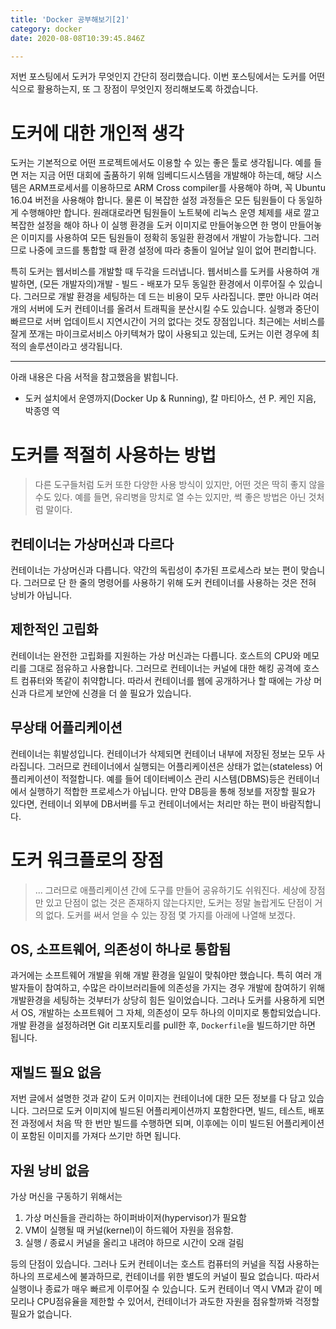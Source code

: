 ```yaml
---
title: 'Docker 공부해보기[2]'
category: docker
date: 2020-08-08T10:39:45.846Z

---
```

저번 포스팅에서 도커가 무엇인지 간단히 정리했습니다. 이번 포스팅에서는 도커를 어떤 식으로 활용하는지, 또 그 장점이 무엇인지 정리해보도록 하겠습니다.

# 도커에 대한 개인적 생각

도커는 기본적으로 어떤 프로젝트에서도 이용할 수 있는 좋은 툴로 생각됩니다. 예를 들면 저는 지금 어떤 대회에 출품하기 위해 임베디드시스템을 개발해야 하는데, 해당 시스템은 ARM프로세서를 이용하므로 ARM Cross compiler를 사용해야 하며, 꼭 Ubuntu 16.04 버전을 사용해야 합니다. 물론 이 복잡한 설정 과정들은 모든 팀원들이 다 동일하게 수행해야만 합니다. 원래대로라면 팀원들이 노트북에 리눅스 운영 체제를 새로 깔고 복잡한 설정을 해야 하나 이 실행 환경을 도커 이미지로 만들어놓으면 한 명이 만들어놓은 이미지를 사용하여 모든 팀원들이 정확히 동일환 환경에서 개발이 가능합니다. 그러므로 나중에 코드를 통합할 때 환경 설정에 따라 충돌이 일어날 일이 없어 편리합니다.

특히 도커는 웹서비스를 개발할 때 두각을 드러냅니다. 웹서비스를 도커를 사용하여 개발하면, (모든 개발자의)개발 - 빌드 - 배포가 모두 동일한 환경에서 이루어질 수 있습니다. 그러므로 개발 환경을 세팅하는 데 드는 비용이 모두 사라집니다. 뿐만 아니라 여러 개의 서버에 도커 컨테이너를 올려서 트래픽을 분산시킬 수도 있습니다. 실행과 중단이 빠르므로 서버 업데이트시 지연시간이 거의 없다는 것도 장점입니다. 최근에는 서비스를 잘게 쪼개는 마이크로서비스 아키텍쳐가 많이 사용되고 있는데, 도커는 이런 경우에 최적의 솔루션이라고 생각됩니다.

---

아래 내용은 다음 서적을 참고했음을 밝힙니다.

- 도커 설치에서 운영까지(Docker Up & Running), 칼 마티아스, 션 P. 케인 지음, 박종영 역

# 도커를 적절히 사용하는 방법

> 다른 도구들처럼 도커 또한 다양한 사용 방식이 있지만, 어떤 것은 딱히 좋지 않을 수도 있다. 예를 들면, 유리병을 망치로 열 수는 있지만, 썩 좋은 방법은 아닌 것처럼 말이다.

## 컨테이너는 가상머신과 다르다

컨테이너는 가상머신과 다릅니다. 약간의 독립성이 추가된 프로세스라 보는 편이 맞습니다. 그러므로 단 한 줄의 명령어를 사용하기 위해 도커 컨테이너를 사용하는 것은 전혀 낭비가 아닙니다.

## 제한적인 고립화

컨테이너는 완전한 고립화를 지원하는 가상 머신과는 다릅니다. 호스트의 CPU와 메모리를 그대로 점유하고 사용합니다. 그러므로 컨테이너는 커널에 대한 해킹 공격에 호스트 컴퓨터와 똑같이 취약합니다. 따라서 컨테이너를 웹에 공개하거나 할 때에는 가상 머신과 다르게 보안에 신경을 더 쓸 필요가 있습니다.

## 무상태 어플리케이션

컨테이너는 휘발성입니다. 컨테이너가 삭제되면 컨테이너 내부에 저장된 정보는 모두 사라집니다. 그러므로 컨테이너에서 실행되는 어플리케이션은 상태가 없는(stateless) 어플리케이션이 적절합니다. 예를 들어 데이터베이스 관리 시스템(DBMS)등은 컨테이너에서 실행하기 적합한 프로세스가 아닙니다. 만약 DB등을 통해 정보를 저장할 필요가 있다면, 컨테이너 외부에 DB서버를 두고 컨테이너에서는 처리만 하는 편이 바람직합니다.

# 도커 워크플로의 장점

> ... 그러므로 애플리케이션 간에 도구를 만들어 공유하기도 쉬워진다. 세상에 장점만 있고 단점이 없는 것은 존재하지 않는다지만, 도커는 정말 놀랍게도 단점이 거의 없다. 도커를 써서 얻을 수 있는 장점 몇 가지를 아래에 나열해 보겠다.

## OS, 소프트웨어, 의존성이 하나로 통합됨

과거에는 소프트웨어 개발을 위해 개발 환경을 일일이 맞춰야만 했습니다. 특히 여러 개발자들이 참여하고, 수많은 라이브러리들에 의존성을 가지는 경우 개발에 참여하기 위해 개발환경을 세팅하는 것부터가 상당히 힘든 일이었습니다. 그러나 도커를 사용하게 되면서 OS, 개발하는 소프트웨어 그 자체, 의존성이 모두 하나의 이미지로 통합되었습니다. 개발 환경을 설정하려면 Git 리포지토리를 pull한 후, `Dockerfile`을 빌드하기만 하면 됩니다.

## 재빌드 필요 없음

저번 글에서 설명한 것과 같이 도커 이미지는 컨테이너에 대한 모든 정보를 다 담고 있습니다. 그러므로 도커 이미지에 빌드된 어플리케이션까지 포함한다면, 빌드, 테스트, 배포 전 과정에서 처음 딱 한 번만 빌드를 수행하면 되며, 이후에는 이미 빌드된 어플리케이션이 포함된 이미지를 가져다 쓰기만 하면 됩니다.

## 자원 낭비 없음

가상 머신을 구동하기 위해서는

1. 가상 머신들을 관리하는 하이퍼바이저(hypervisor)가 필요함
2. VM이 실행될 때 커널(kernel)이 하드웨어 자원을 점유함.
3. 실행 / 종료시 커널을 올리고 내려야 하므로 시간이 오래 걸림

등의 단점이 있습니다. 그러나 도커 컨테이너는 호스트 컴퓨터의 커널을 직접 사용하는 하나의 프로세스에 불과하므로, 컨테이너를 위한 별도의 커널이 필요 없습니다. 따라서 실행이나 종료가 매우 빠르게 이루어질 수 있습니다. 도커 컨테이너 역시 VM과 같이 메모리나 CPU점유율을 제한할 수 있어서, 컨테이너가 과도한 자원을 점유할까봐 걱정할 필요가 없습니다.

